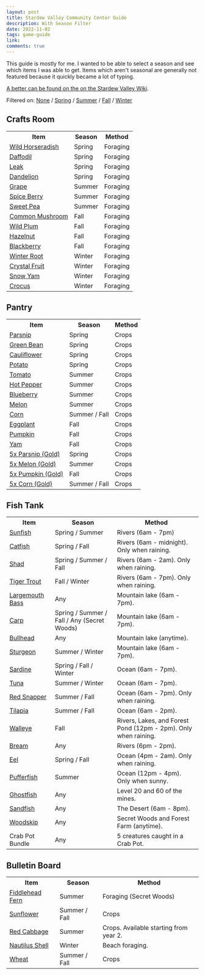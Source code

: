 ```yaml
---
layout: post
title: Stardew Valley Community Center Guide
description: With Season Filter
date: 2022-11-02
tags: game-guide
link: 
comments: true
---
```


<script type="text/javascript" src="../assets/js/stardew.js"></script>

This guide is mostly for me.
I wanted to be able to select a season and see which items I was able to get.
Items which aren't seasonal are generally not featured because it quickly became a lot of typing.

[A better can be found on the on the Stardew Valley Wiki](https://stardewvalleywiki.com/Remixed_Bundles).

Filtered on: <span><a href="?filter=none">None</a></span> / <span><a href="?filter=spring">Spring</a></span> / <span><a href="?filter=summer">Summer</a></span> / <span><a href="?filter=fall">Fall</a></span> / <span><a href="?filter=winter">Winter</a></span>

## Crafts Room

<table>
  <tr>
    <th>Item</th>
    <th>Season</th>
    <th>Method</th>
  </tr>
  <tr>
    <td><a href="https://stardewvalleywiki.com/Wild_Horseradish">Wild Horseradish</a></td>
    <td>Spring</td>
    <td>Foraging</td>
  </tr>
  <tr>
    <td><a href="https://stardewvalleywiki.com/Daffodil">Daffodil</a></td>
    <td>Spring</td>
    <td>Foraging</td>
  </tr>
  <tr>
    <td><a href="https://stardewvalleywiki.com/Leak">Leak</a></td>
    <td>Spring</td>
    <td>Foraging</td>
  </tr>
  <tr>
    <td><a href="https://stardewvalleywiki.com/Dandelion">Dandelion</a></td>
    <td>Spring</td>
    <td>Foraging</td>
  </tr>
  <tr>
    <td><a href="https://stardewvalleywiki.com/Grape">Grape</a></td>
    <td>Summer</td>
    <td>Foraging</td>
  </tr>
  <tr>
    <td><a href="https://stardewvalleywiki.com/Spice_Berry">Spice Berry</a></td>
    <td>Summer</td>
    <td>Foraging</td>
  </tr>
  <tr>
    <td><a href="https://stardewvalleywiki.com/Sweet_Pea">Sweet Pea</a></td>
    <td>Summer</td>
    <td>Foraging</td>
  </tr>
  <tr>
    <td><a href="https://stardewvalleywiki.com/Common_Mushroom">Common Mushroom</a></td>
    <td>Fall</td>
    <td>Foraging</td>
  </tr>
  <tr>
    <td><a href="https://stardewvalleywiki.com/Wild_Plum">Wild Plum</a></td>
    <td>Fall</td>
    <td>Foraging</td>
  </tr>
  <tr>
    <td><a href="https://stardewvalleywiki.com/Hazelnut">Hazelnut</a></td>
    <td>Fall</td>
    <td>Foraging</td>
  </tr>
  <tr>
    <td><a href="https://stardewvalleywiki.com/Blackberry">Blackberry</a></td>
    <td>Fall</td>
    <td>Foraging</td>
  </tr>
  <tr>
    <td><a href="https://stardewvalleywiki.com/Winter_Root">Winter Root</a></td>
    <td>Winter</td>
    <td>Foraging</td>
  </tr>
  <tr>
    <td><a href="https://stardewvalleywiki.com/Crystal_Fruit">Crystal Fruit</a></td>
    <td>Winter</td>
    <td>Foraging</td>
  </tr>
  <tr>
    <td><a href="https://stardewvalleywiki.com/Snow_Yam">Snow Yam</a></td>
    <td>Winter</td>
    <td>Foraging</td>
  </tr>
  <tr>
    <td><a href="https://stardewvalleywiki.com/Crocus">Crocus</a></td>
    <td>Winter</td>
    <td>Foraging</td>
  </tr>
</table>

## Pantry

<table>
  <tr>
    <th>Item</th>
    <th>Season</th>
    <th>Method</th>
  </tr>
  <tr>
    <td><a href="https://stardewvalleywiki.com/Parsnip">Parsnip</a></td>
    <td>Spring</td>
    <td>Crops</td>
  </tr>
  <tr>
    <td><a href="https://stardewvalleywiki.com/Green_Bean">Green Bean</a></td>
    <td>Spring</td>
    <td>Crops</td>
  </tr>
  <tr>
    <td><a href="https://stardewvalleywiki.com/Cauliflower">Cauliflower</a></td>
    <td>Spring</td>
    <td>Crops</td>
  </tr>
  <tr>
    <td><a href="https://stardewvalleywiki.com/Potato">Potato</a></td>
    <td>Spring</td>
    <td>Crops</td>
  </tr>
  <tr>
    <td><a href="https://stardewvalleywiki.com/Tomato">Tomato</a></td>
    <td>Summer</td>
    <td>Crops</td>
  </tr>
  <tr>
    <td><a href="https://stardewvalleywiki.com/Hot_Pepper">Hot Pepper</a></td>
    <td>Summer</td>
    <td>Crops</td>
  </tr>
  <tr>
    <td><a href="https://stardewvalleywiki.com/Blueberry">Blueberry</a></td>
    <td>Summer</td>
    <td>Crops</td>
  </tr>
  <tr>
    <td><a href="https://stardewvalleywiki.com/Melon">Melon</a></td>
    <td>Summer</td>
    <td>Crops</td>
  </tr>
  <tr>
    <td><a href="https://stardewvalleywiki.com/Corn">Corn</a></td>
    <td>Summer / Fall</td>
    <td>Crops</td>
  </tr>
  <tr>
    <td><a href="https://stardewvalleywiki.com/Eggplant">Eggplant</a></td>
    <td>Fall</td>
    <td>Crops</td>
  </tr>
  <tr>
    <td><a href="https://stardewvalleywiki.com/Pumpkin">Pumpkin</a></td>
    <td>Fall</td>
    <td>Crops</td>
  </tr>
  <tr>
    <td><a href="https://stardewvalleywiki.com/Yam">Yam</a></td>
    <td>Fall</td>
    <td>Crops</td>
  </tr>
  <tr>
    <td><a href="https://stardewvalleywiki.com/Parsnip">5x Parsnip (Gold)</a></td>
    <td>Spring</td>
    <td>Crops</td>
  </tr>
  <tr>
    <td><a href="https://stardewvalleywiki.com/Melon">5x Melon (Gold)</a></td>
    <td>Summer</td>
    <td>Crops</td>
  </tr>
  <tr>
    <td><a href="https://stardewvalleywiki.com/Pumpkin">5x Pumpkin (Gold)</a></td>
    <td>Fall</td>
    <td>Crops</td>
  </tr>
  <tr>
    <td><a href="https://stardewvalleywiki.com/Corn">5x Corn (Gold)</a></td>
    <td>Summer / Fall</td>
    <td>Crops</td>
  </tr>
</table>

## Fish Tank

<table>
  <tr>
    <th>Item</th>
    <th>Season</th>
    <th>Method</th>
  </tr>
  <tr>
    <td><a href="https://stardewvalleywiki.com/Sunfish">Sunfish</a></td>
    <td>Spring / Summer</td>
    <td>Rivers (6am - 7pm)</td>
  </tr>
  <tr>
    <td><a href="https://stardewvalleywiki.com/Catfish">Catfish</a></td>
    <td>Spring / Fall</td>
    <td>Rivers (6am - midnight). Only when raining.</td>
  </tr>
  <tr>
    <td><a href="https://stardewvalleywiki.com/Shad">Shad</a></td>
    <td>Spring / Summer / Fall</td>
    <td>Rivers (6am - 2am). Only when raining.</td>
  </tr>
  <tr>
    <td><a href="https://stardewvalleywiki.com/Tiger Trout">Tiger Trout</a></td>
    <td>Fall / Winter</td>
    <td>Rivers (6am - 7pm). Only when raining.</td>
  </tr>
  <tr>
    <td><a href="https://stardewvalleywiki.com/Largemouth Bass">Largemouth Bass</a></td>
    <td>Any</td>
    <td>Mountain lake (6am - 7pm).</td>
  </tr>
  <tr>
    <td><a href="https://stardewvalleywiki.com/Carp">Carp</a></td>
    <td>Spring / Summer / Fall / Any (Secret Woods)</td>
    <td>Mountain lake (6am - 7pm).</td>
  </tr>
  <tr>
    <td><a href="https://stardewvalleywiki.com/Bullhead">Bullhead</a></td>
    <td>Any</td>
    <td>Mountain lake (anytime).</td>
  </tr>
  <tr>
    <td><a href="https://stardewvalleywiki.com/Sturgeon">Sturgeon</a></td>
    <td>Summer / Winter</td>
    <td>Mountain lake (6am - 7pm).</td>
  </tr>
  <tr>
    <td><a href="https://stardewvalleywiki.com/Sardine">Sardine</a></td>
    <td>Spring / Fall / Winter</td>
    <td>Ocean (6am - 7pm).</td>
  </tr>
  <tr>
    <td><a href="https://stardewvalleywiki.com/Tuna">Tuna</a></td>
    <td>Summer / Winter</td>
    <td>Ocean (6am - 7pm).</td>
  </tr>
  <tr>
    <td><a href="https://stardewvalleywiki.com/Red Snapper">Red Snapper</a></td>
    <td>Summer / Fall</td>
    <td>Ocean (6am - 7pm). Only when raining.</td>
  </tr>
  <tr>
    <td><a href="https://stardewvalleywiki.com/Tilapia">Tilapia</a></td>
    <td>Summer / Fall</td>
    <td>Ocean (6am - 2pm).</td>
  </tr>
  <tr>
    <td><a href="https://stardewvalleywiki.com/Walleye">Walleye</a></td>
    <td>Fall</td>
    <td>Rivers, Lakes, and Forest Pond (12pm - 2pm). Only when raining.</td>
  </tr>
  <tr>
    <td><a href="https://stardewvalleywiki.com/Bream">Bream</a></td>
    <td>Any</td>
    <td>Rivers (6pm - 2pm).</td>
  </tr>
  <tr>
    <td><a href="https://stardewvalleywiki.com/Eel">Eel</a></td>
    <td>Spring / Fall</td>
    <td>Ocean (4pm - 2am). Only when raining.</td>
  </tr>
  <tr>
    <td><a href="https://stardewvalleywiki.com/Pufferfish">Pufferfish</a></td>
    <td>Summer</td>
    <td>Ocean (12pm - 4pm). Only when sunny.</td>
  </tr>
  <tr>
    <td><a href="https://stardewvalleywiki.com/Ghostfish">Ghostfish</a></td>
    <td>Any</td>
    <td>Level 20 and 60 of the mines.</td>
  </tr>
  <tr>
    <td><a href="https://stardewvalleywiki.com/Sandfish">Sandfish</a></td>
    <td>Any</td>
    <td>The Desert (6am - 8pm).</td>
  </tr>
  <tr>
    <td><a href="https://stardewvalleywiki.com/Woodskip">Woodskip</a></td>
    <td>Any</td>
    <td>Secret Woods and Forest Farm (anytime).</td>
  </tr>
  <tr>
    <td>Crab Pot Bundle</td>
    <td>Any</td>
    <td>5 creatures caught in a Crab Pot.</td>
  </tr>
</table>

## Bulletin Board

<table>
  <tr>
    <th>Item</th>
    <th>Season</th>
    <th>Method</th>
  </tr>
  <tr>
    <td><a href="https://stardewvalleywiki.com/Fiddlehead Fern">Fiddlehead Fern</a></td>
    <td>Summer</td>
    <td>Foraging (Secret Woods)</td>
  </tr>
  <tr>
    <td><a href="https://stardewvalleywiki.com/Sunflower">Sunflower</a></td>
    <td>Summer / Fall</td>
    <td>Crops</td>
  </tr>
  <tr>
    <td><a href="https://stardewvalleywiki.com/Red Cabbage">Red Cabbage</a></td>
    <td>Summer</td>
    <td>Crops. Available starting from year 2.</td>
  </tr>
  <tr>
    <td><a href="https://stardewvalleywiki.com/Nautilus Shell">Nautilus Shell</a></td>
    <td>Winter</td>
    <td>Beach foraging.</td>
  </tr>
  <tr>
    <td><a href="https://stardewvalleywiki.com/Wheat">Wheat</a></td>
    <td>Summer / Fall</td>
    <td>Crops</td>
  </tr>
</table>